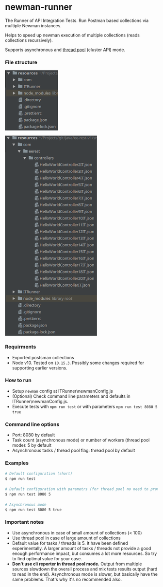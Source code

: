 # newman-runner
The Runner of API Integration Tests. Run Postman based collections via multiple Newman instances.

Helps to speed up newman execution of multiple collections (reads collections recursively).

Supports asynchronous and [thread pool](https://nodejs.org/api/cluster.html) (cluster API) mode.

### File structure
![file-structure](file-structure.png "File structure")

![file-structure](test-structure.png "Test structure")

### Requirments
* Exported postsman collections
* Node v10. Tested on `10.15.3`. Possibly some changes required for supporting earlier versions.

### How to run
* Setup `newman` config at ITRunner\newmanConfig.js
* (Optional) Check command line parameters and defaults in ITRunner\newmanConfig.js.
* Execute tests with `npm run test` or with parameters `npm run test 8080 5 true`

### Command line options
* Port: 8080 by default
* Task count (asynchronous mode) or number of workers (thread pool mode): 5 by default
* Asynchronous tasks / thread pool flag: thread pool by default

### Examples
```bash
# Default configuration (short)
$ npm run test

# Default configuration with parametrs (for thread pool no need to provide parameter)
$ npm run test 8080 5

# Asynchronous mode
$ npm run test 8080 5 true
```
### Important notes
* Use asynchronous in case of small amount of collections (< 100)
* Use thread pool in case of large amount of collections
* Default value for tasks / threads is 5. It have been defined experimentally.
A larger amount of tasks / threads not provide a good enough performance impact,
but consumes a lot more resources. So try to find optimal value for your case.
* **Don't use cli reporter in thread pool mode.**
Output from multiple sources slowdown the overall process and mix tests results output (hard to read in the end).
Asynchronous mode is slower, but basically have the same problems. That's why it's no recommended also.